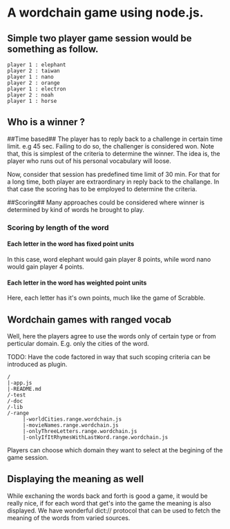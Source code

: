 A wordchain game using node.js.
==============================

Simple two player game session would be something as follow.
----------------------------------------------------------

	player 1 : elephant
	player 2 : taiwan
	player 1 : nano
	player 2 : orange 
	player 1 : electron
	player 2 : noah
	player 1 : horse

Who is a winner ?
-----------------

##Time based##
The player has to reply back to a challenge in certain time limit. e.g 45 sec. Failing to do so, the challenger is considered won.
Note that, this is simplest of the criteria to determine the winner. The idea is, the player who runs out of his personal vocabulary will loose.

Now, consider that session has predefined time limit of 30 min. For that for a long time, both player are extraordinary in reply back to the challange. In that case the scoring has to be employed to determine the criteria.

##Scoring##
Many approaches could be considered where winner is determined by kind of words he brought to play.
### Scoring by length of the word ###
#### Each letter in the word has fixed point units ####
In this case, word elephant would gain player 8 points, while word nano would gain player 4 points.	
#### Each letter in the word has weighted point units ####
Here, each letter has it's own points, much like the game of Scrabble.
	
Wordchain games with ranged vocab 
----------------------------------
Well, here the players agree to use the words only of certain type or from perticular domain. E.g. only the cities of the word.

TODO: Have the code factored in way that such scoping criteria can be introduced as plugin. 

	/
	|-app.js
	|-README.md
	/-test
	/-doc
	/-lib
	/-range
	     |-worldCities.range.wordchain.js
	     |-movieNames.range.wordchain.js
	     |-onlyThreeLetters.range.wordchain.js	
	     |-onlyIfItRhymesWithLastWord.range.wordchain.js	

Players can choose which domain they want to select at the begining of the game session.

Displaying the meaning as well
------------------------------

While exchaning the words back and forth is good a game, it would be really nice, if for each word that get's into the game the meaning is also displayed. We have wonderful dict:// protocol that can be used to fetch the meaning of the words from varied sources.










